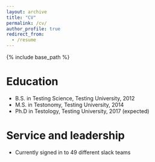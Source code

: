 ```yaml
---
layout: archive
title: "CV"
permalink: /cv/
author_profile: true
redirect_from:
  - /resume
---
```


{% include base_path %}

Education
======
* B.S. in Testing Science, Testing University, 2012
* M.S. in Testonomy, Testing University, 2014
* Ph.D in Testology, Testing University, 2017 (expected) 
  

Service and leadership
======
* Currently signed in to 49 different slack teams
